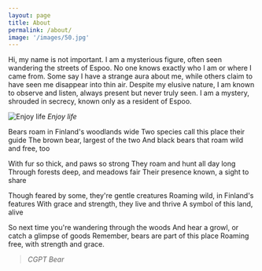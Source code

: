 ```yaml
---
layout: page
title: About
permalink: /about/
image: '/images/50.jpg'
---
```


Hi, my name is not important. I am a mysterious figure, often seen wandering the streets of Espoo. No one knows exactly who I am or where I came from. Some say I have a strange aura about me, while others claim to have seen me disappear into thin air. Despite my elusive nature, I am known to observe and listen, always present but never truly seen. I am a mystery, shrouded in secrecy, known only as a resident of Espoo.

![Enjoy life]({{site.baseurl}}/images/51.jpeg)
*Enjoy life*

Bears roam in Finland's woodlands wide
Two species call this place their guide
The brown bear, largest of the two
And black bears that roam wild and free, too

With fur so thick, and paws so strong
They roam and hunt all day long
Through forests deep, and meadows fair
Their presence known, a sight to share

Though feared by some, they're gentle creatures
Roaming wild, in Finland's features
With grace and strength, they live and thrive
A symbol of this land, alive

So next time you're wandering through the woods
And hear a growl, or catch a glimpse of goods
Remember, bears are part of this place
Roaming free, with strength and grace.

> <cite>CGPT Bear</cite>